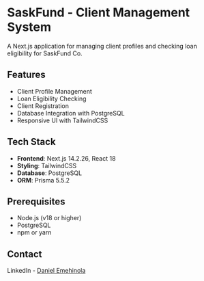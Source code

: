 # SaskFund - Client Management System

A Next.js application for managing client profiles and checking loan eligibility for SaskFund Co.

## Features

- Client Profile Management
- Loan Eligibility Checking
- Client Registration
- Database Integration with PostgreSQL
- Responsive UI with TailwindCSS

## Tech Stack

- **Frontend**: Next.js 14.2.26, React 18
- **Styling**: TailwindCSS
- **Database**: PostgreSQL
- **ORM**: Prisma 5.5.2

## Prerequisites

- Node.js (v18 or higher)
- PostgreSQL
- npm or yarn

## Contact

LinkedIn - [Daniel Emehinola](https://linkedin.com/in/danielemehin/)
